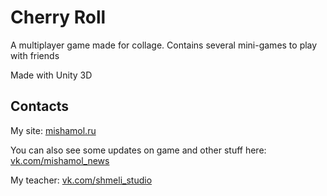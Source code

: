 # Cherry Roll

A multiplayer game made for collage. Contains several mini-games to play with friends

Made with Unity 3D

## Contacts
My site: [mishamol.ru](https://mishamol.ru)

You can also see some updates on game and other stuff here: [vk.com/mishamol_news](https://vk.com/mishamol_news)

My teacher: [vk.com/shmeli_studio](https://vk.com/shmeli_studio)

